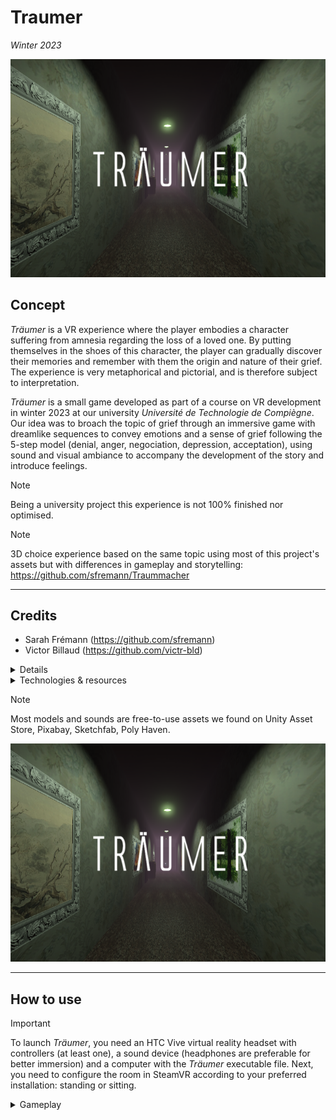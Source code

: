 # Traumer

*Winter 2023*

[![Watch the video](ReadMeRessources/preview.png)](ReadMeRessources/Trailer.mp4)

## Concept

_Träumer_ is a VR experience where the player embodies a character suffering from amnesia regarding the loss of a loved one. By putting themselves in the shoes of this character, the player can gradually discover their memories and remember with them the origin and nature of their grief. The experience is very metaphorical and pictorial, and is therefore subject to interpretation.

*Träumer* is a small game developed as part of a course on VR development in winter 2023 at our university *Université de Technologie de Compiègne*. Our idea was to broach the topic of grief through an immersive game with dreamlike sequences to convey emotions and a sense of grief following the 5-step model (denial, anger, negociation, depression, acceptation), using sound and visual ambiance to accompany the development of the story and introduce feelings.

> [!NOTE]  
> Being a university project this experience is not 100% finished nor optimised.

> [!NOTE] 
> 3D choice experience based on the same topic using most of this project's assets but with differences in gameplay and storytelling: https://github.com/sfremann/Traummacher

---

## Credits

- Sarah Frémann (https://github.com/sfremann)
- Victor Billaud (https://github.com/victr-bld)

<details>
  <summary>Details</summary>

  ### Design & Writing
  
  - Scenario: Sarah Frémann & Victor Billaud
  - Design of the appartment: Sarah Frémann & Victor Billaud

  ![image](ReadMeRessources/AppartmentPlan.png)
  
  ### Programming & Engineering
  
  - Basic gameplay/ direct interaction: mostly Victor Billaud with help from Sarah Frémann
  - More complex interaction: Sarah Frémann & Victor Billaud
  - Environment behavior: mostly Sarah Frémann with help from Victor Billaud
  - Putting things together/ Solving conflict: mostly Sarah Frémann with help from Victor Billaud
  - Testing/ Debug: Sarah Frémann & Victor Billaud
  
  ### Visuals
  
  - Effects & transitions / shaders: Sarah Frémann
  - Environment & light: Sarah Frémann
  
  ### Audio 
  
  - Sound selection: mostly Victor Billaud with help from Sarah Frémann
  - Effects & transitions: Sarah Frémann & Victor Billaud
  
  ![image](ReadMeRessources/SoundInteraction.png)

</details>

<details>
  <summary>Technologies & resources</summary>

  - Unity 2021.3.25
  - Audacity
  - paint.net
  - Inky
  - Blender
</details>

> [!NOTE] 
> Most models and sounds are free-to-use assets we found on Unity Asset Store, Pixabay, Sketchfab, Poly Haven. 

[![Watch the video](ReadMeRessources/preview.png)](ReadMeRessources/DevNote.mp4)

---

## How to use

> [!IMPORTANT]  
> To launch *Träumer*, you need an HTC Vive virtual reality headset with controllers (at least one), a sound device (headphones are preferable for better immersion) and a computer with the *Träumer* executable file. Next, you need to configure the room in SteamVR according to your preferred installation: standing or sitting. 

<details>
  <summary>Gameplay</summary>

  Launch the Traum.exe application on your computer. Then simply put on the headset and launch the experience by touching the Play button with the VR controller. To exit the experience, remove the headset and press the Escape key on the computer keyboard.
  
  Movement is simply controlled by the controller's trackpad. Note that the speed is analogue and proportional to the position of the finger (the further it is from the centre of the trackpad, the faster the character moves).
  
  Interaction with an object is simply a matter of touching it. There's no need to press a button or trigger.

  To move forward in the game you have to interact with glowing objects. These interactions will trigger sequences and open the door to the next room.
  
  ![image](ReadMeRessources/OpenDoor.png)

</details>
